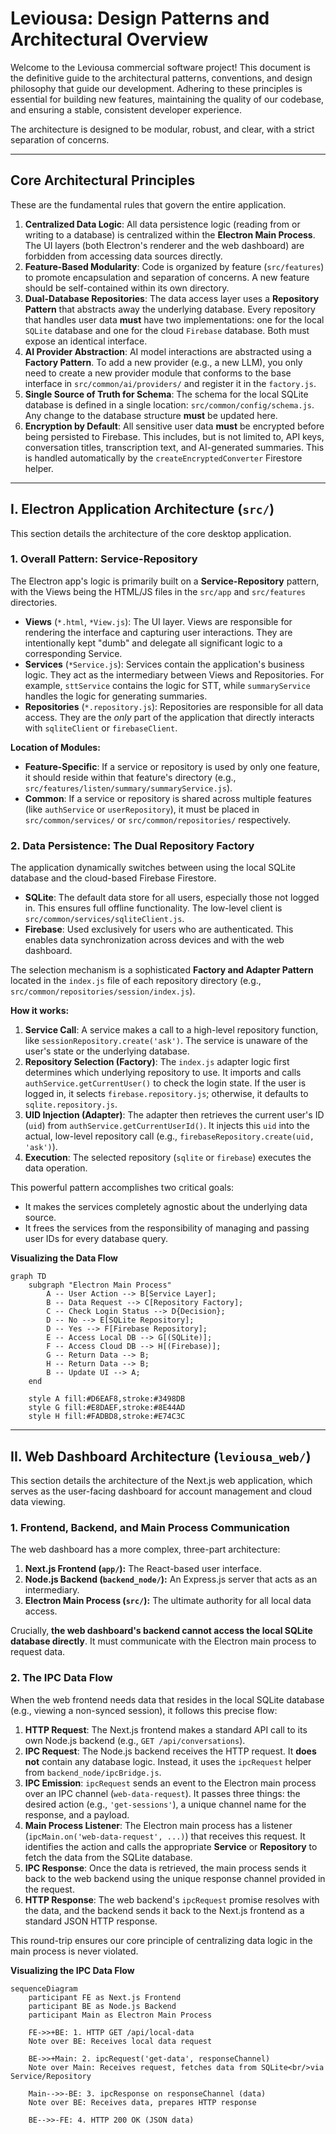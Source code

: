 # Leviousa: Design Patterns and Architectural Overview

Welcome to the Leviousa commercial software project! This document is the definitive guide to the architectural patterns, conventions, and design philosophy that guide our development. Adhering to these principles is essential for building new features, maintaining the quality of our codebase, and ensuring a stable, consistent developer experience.

The architecture is designed to be modular, robust, and clear, with a strict separation of concerns.

---

## Core Architectural Principles

These are the fundamental rules that govern the entire application.

1.  **Centralized Data Logic**: All data persistence logic (reading from or writing to a database) is centralized within the **Electron Main Process**. The UI layers (both Electron's renderer and the web dashboard) are forbidden from accessing data sources directly.
2.  **Feature-Based Modularity**: Code is organized by feature (`src/features`) to promote encapsulation and separation of concerns. A new feature should be self-contained within its own directory.
3.  **Dual-Database Repositories**: The data access layer uses a **Repository Pattern** that abstracts away the underlying database. Every repository that handles user data **must** have two implementations: one for the local `SQLite` database and one for the cloud `Firebase` database. Both must expose an identical interface.
4.  **AI Provider Abstraction**: AI model interactions are abstracted using a **Factory Pattern**. To add a new provider (e.g., a new LLM), you only need to create a new provider module that conforms to the base interface in `src/common/ai/providers/` and register it in the `factory.js`.
5.  **Single Source of Truth for Schema**: The schema for the local SQLite database is defined in a single location: `src/common/config/schema.js`. Any change to the database structure **must** be updated here.
6.  **Encryption by Default**: All sensitive user data **must** be encrypted before being persisted to Firebase. This includes, but is not limited to, API keys, conversation titles, transcription text, and AI-generated summaries. This is handled automatically by the `createEncryptedConverter` Firestore helper.

---

## I. Electron Application Architecture (`src/`)

This section details the architecture of the core desktop application.

### 1. Overall Pattern: Service-Repository

The Electron app's logic is primarily built on a **Service-Repository** pattern, with the Views being the HTML/JS files in the `src/app` and `src/features` directories.

-   **Views** (`*.html`, `*View.js`): The UI layer. Views are responsible for rendering the interface and capturing user interactions. They are intentionally kept "dumb" and delegate all significant logic to a corresponding Service.
-   **Services** (`*Service.js`): Services contain the application's business logic. They act as the intermediary between Views and Repositories. For example, `sttService` contains the logic for STT, while `summaryService` handles the logic for generating summaries.
-   **Repositories** (`*.repository.js`): Repositories are responsible for all data access. They are the *only* part of the application that directly interacts with `sqliteClient` or `firebaseClient`.

**Location of Modules:**
-   **Feature-Specific**: If a service or repository is used by only one feature, it should reside within that feature's directory (e.g., `src/features/listen/summary/summaryService.js`).
-   **Common**: If a service or repository is shared across multiple features (like `authService` or `userRepository`), it must be placed in `src/common/services/` or `src/common/repositories/` respectively.

### 2. Data Persistence: The Dual Repository Factory

The application dynamically switches between using the local SQLite database and the cloud-based Firebase Firestore.

-   **SQLite**: The default data store for all users, especially those not logged in. This ensures full offline functionality. The low-level client is `src/common/services/sqliteClient.js`.
-   **Firebase**: Used exclusively for users who are authenticated. This enables data synchronization across devices and with the web dashboard.

The selection mechanism is a sophisticated **Factory and Adapter Pattern** located in the `index.js` file of each repository directory (e.g., `src/common/repositories/session/index.js`).

**How it works:**
1.  **Service Call**: A service makes a call to a high-level repository function, like `sessionRepository.create('ask')`. The service is unaware of the user's state or the underlying database.
2.  **Repository Selection (Factory)**: The `index.js` adapter logic first determines which underlying repository to use. It imports and calls `authService.getCurrentUser()` to check the login state. If the user is logged in, it selects `firebase.repository.js`; otherwise, it defaults to `sqlite.repository.js`.
3.  **UID Injection (Adapter)**: The adapter then retrieves the current user's ID (`uid`) from `authService.getCurrentUserId()`. It injects this `uid` into the actual, low-level repository call (e.g., `firebaseRepository.create(uid, 'ask')`).
4.  **Execution**: The selected repository (`sqlite` or `firebase`) executes the data operation.

This powerful pattern accomplishes two critical goals:
-   It makes the services completely agnostic about the underlying data source.
-   It frees the services from the responsibility of managing and passing user IDs for every database query.

**Visualizing the Data Flow**

```mermaid
graph TD
    subgraph "Electron Main Process"
        A -- User Action --> B[Service Layer];
        B -- Data Request --> C[Repository Factory];
        C -- Check Login Status --> D{Decision};
        D -- No --> E[SQLite Repository];
        D -- Yes --> F[Firebase Repository];
        E -- Access Local DB --> G[(SQLite)];
        F -- Access Cloud DB --> H[(Firebase)];
        G -- Return Data --> B;
        H -- Return Data --> B;
        B -- Update UI --> A;
    end

    style A fill:#D6EAF8,stroke:#3498DB
    style G fill:#E8DAEF,stroke:#8E44AD
    style H fill:#FADBD8,stroke:#E74C3C
```

---

## II. Web Dashboard Architecture (`leviousa_web/`)

This section details the architecture of the Next.js web application, which serves as the user-facing dashboard for account management and cloud data viewing.

### 1. Frontend, Backend, and Main Process Communication

The web dashboard has a more complex, three-part architecture:

1.  **Next.js Frontend (`app/`):** The React-based user interface.
2.  **Node.js Backend (`backend_node/`):** An Express.js server that acts as an intermediary.
3.  **Electron Main Process (`src/`):** The ultimate authority for all local data access.

Crucially, **the web dashboard's backend cannot access the local SQLite database directly**. It must communicate with the Electron main process to request data.

### 2. The IPC Data Flow

When the web frontend needs data that resides in the local SQLite database (e.g., viewing a non-synced session), it follows this precise flow:

1.  **HTTP Request**: The Next.js frontend makes a standard API call to its own Node.js backend (e.g., `GET /api/conversations`).
2.  **IPC Request**: The Node.js backend receives the HTTP request. It **does not** contain any database logic. Instead, it uses the `ipcRequest` helper from `backend_node/ipcBridge.js`.
3.  **IPC Emission**: `ipcRequest` sends an event to the Electron main process over an IPC channel (`web-data-request`). It passes three things: the desired action (e.g., `'get-sessions'`), a unique channel name for the response, and a payload.
4.  **Main Process Listener**: The Electron main process has a listener (`ipcMain.on('web-data-request', ...)`) that receives this request. It identifies the action and calls the appropriate **Service** or **Repository** to fetch the data from the SQLite database.
5.  **IPC Response**: Once the data is retrieved, the main process sends it back to the web backend using the unique response channel provided in the request.
6.  **HTTP Response**: The web backend's `ipcRequest` promise resolves with the data, and the backend sends it back to the Next.js frontend as a standard JSON HTTP response.

This round-trip ensures our core principle of centralizing data logic in the main process is never violated.

**Visualizing the IPC Data Flow**

```mermaid
sequenceDiagram
    participant FE as Next.js Frontend
    participant BE as Node.js Backend
    participant Main as Electron Main Process

    FE->>+BE: 1. HTTP GET /api/local-data
    Note over BE: Receives local data request
    
    BE->>+Main: 2. ipcRequest('get-data', responseChannel)
    Note over Main: Receives request, fetches data from SQLite<br/>via Service/Repository
    
    Main-->>-BE: 3. ipcResponse on responseChannel (data)
    Note over BE: Receives data, prepares HTTP response
    
    BE-->>-FE: 4. HTTP 200 OK (JSON data)
```